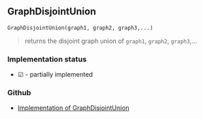 ## GraphDisjointUnion

``` 
GraphDisjointUnion(graph1, graph2, graph3,...)
```

> returns the disjoint graph union of `graph1`, `graph2`, `graph3`,...
 
  






### Implementation status

* &#x2611; - partially implemented

### Github

* [Implementation of GraphDisjointUnion](https://github.com/axkr/symja_android_library/blob/master/symja_android_library/matheclipse-core/src/main/java/org/matheclipse/core/builtin/GraphFunctions.java#L372) 
